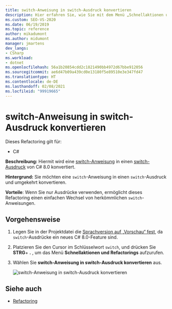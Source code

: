```yaml
---
title: switch-Anweisung in switch-Ausdruck konvertieren
description: Hier erfahren Sie, wie Sie mit dem Menü „Schnellaktionen und Refactorings…“ eine switch-Anweisung in einen switch-Ausdruck aus C# 8.0 konvertieren.
ms.custom: SEO-VS-2020
ms.date: 06/19/2019
ms.topic: reference
author: mikadumont
ms.author: midumont
manager: jmartens
dev_langs:
- CSharp
ms.workload:
- dotnet
ms.openlocfilehash: 56a1b20854cdd2c1821490bb4972d67bbe912056
ms.sourcegitcommit: ae6d47b09a439cd0e13180f5e89510e3e347fd47
ms.translationtype: HT
ms.contentlocale: de-DE
ms.lasthandoff: 02/08/2021
ms.locfileid: "99919665"
---
```

# <a name="convert-switch-statement-to-switch-expression"></a>switch-Anweisung in switch-Ausdruck konvertieren

Dieses Refactoring gilt für:

- C#

**Beschreibung:** Hiermit wird eine [switch-Anweisung](/dotnet/csharp/language-reference/keywords/switch) in einen [switch-Ausdruck](/dotnet/csharp/whats-new/csharp-8#switch-expressions) von C# 8.0 konvertiert.

**Hintergrund:** Sie möchten eine `switch`-Anweisung in einen `switch`-Ausdruck und umgekehrt konvertieren. 

**Vorteile**: Wenn Sie nur Ausdrücke verwenden, ermöglicht dieses Refactoring einen einfachen Wechsel von herkömmlichen `switch`-Anweisungen.

## <a name="how-to"></a>Vorgehensweise

1. Legen Sie in der Projektdatei die [Sprachversion auf „Vorschau“ fest](/dotnet/csharp/language-reference/configure-language-version#edit-the-project-file), da `switch`-Ausdrücke ein neues C# 8.0-Feature sind.
2. Platzieren Sie den Cursor im Schlüsselwort `switch`, und drücken Sie **STRG**+ **.** , um das Menü **Schnellaktionen und Refactorings** aufzurufen.
3. Wählen Sie **switch-Anweisung in switch-Ausdruck konvertieren** aus.

   ![switch-Anweisung in switch-Ausdruck konvertieren](media/convert-switch-statement-to-switch-expression.png) 

## <a name="see-also"></a>Siehe auch

- [Refactoring](../refactoring-in-visual-studio.md)
